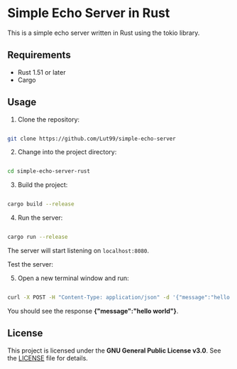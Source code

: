 # Simple Echo Server in Rust
This is a simple echo server written in Rust using the tokio library.

## Requirements
- Rust 1.51 or later
- Cargo


## Usage
1. Clone the repository:

```sh

git clone https://github.com/Lut99/simple-echo-server
```

2. Change into the project directory:

```sh

cd simple-echo-server-rust
```

3. Build the project:

```sh

cargo build --release
```

4. Run the server:

```sh

cargo run --release
```

The server will start listening on `localhost:8080`.

Test the server:

5. Open a new terminal window and run:

```sh

curl -X POST -H "Content-Type: application/json" -d '{"message":"hello world"}' http://localhost:8080/echo
```

You should see the response **{"message":"hello world"}**.

 ## License
This project is licensed under the **GNU General Public License v3.0**. See the [LICENSE](./LICENSE) file for details.
